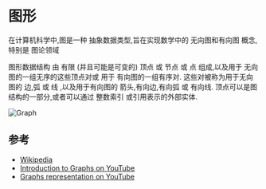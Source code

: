 
# 图形

在计算机科学中,图是一种 抽象数据类型,旨在实现数学中的 无向图和有向图 概念,特别是 图论领域

图形数据结构 由 有限 (并且可能是可变的) 顶点 或 节点 或 点 组成,以及用于 无向图的一组无序的这些顶点对或 用于 有向图的一组有序对. 这些对被称为用于无向图的 边,弧 或 线 ,以及用于有向图的 箭头,有向边,有向弧 或 有向线. 顶点可以是图结构的一部分,或者可以通过 整数索引 或引用表示的外部实体. 

![Graph](https://www.tutorialspoint.com/data_structures_algorithms/images/graph.jpg)

## 参考

-   [Wikipedia](https://en.wikipedia.org/wiki/Graph_(abstract_data_type))
-   [Introduction to Graphs on YouTube](https://www.youtube.com/watch?v=gXgEDyodOJU&index=9&list=PLLXdhg_r2hKA7DPDsunoDZ-Z769jWn4R8)
-   [Graphs representation on YouTube](https://www.youtube.com/watch?v=k1wraWzqtvQ&index=10&list=PLLXdhg_r2hKA7DPDsunoDZ-Z769jWn4R8)
